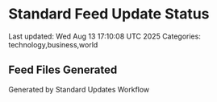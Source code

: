 # Standard Feed Update Status
Last updated: Wed Aug 13 17:10:08 UTC 2025
Categories: technology,business,world

## Feed Files Generated

Generated by Standard Updates Workflow
